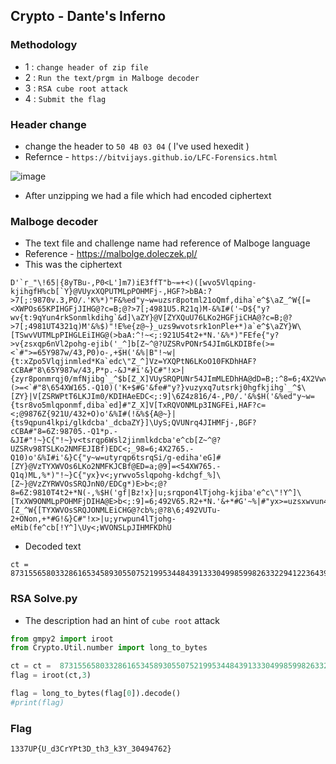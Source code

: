 ## Crypto - Dante's Inferno

### Methodology

-   1 : `change header of zip file`
-   2 : `Run the text/prgm in Malboge decoder`
-   3 : `RSA cube root attack`
-   4 : `Submit the flag`

### Header change

-   change the header to `50 4B 03 04` ( I've used hexedit )
-   Refernce - `https://bitvijays.github.io/LFC-Forensics.html`

![image](https://user-images.githubusercontent.com/56447720/151650176-7bba0deb-ce45-442c-811d-72ceebfc913f.png)

-   After unzipping we had a file which had encoded ciphertext

### Malboge decoder

-   The text file and challenge name had reference of Malboge language
-   Reference - https://malbolge.doleczek.pl/
-   This was the ciphertext

```
D'`r_"\!65|{8yTBu-,P0<L']m7)iE3ffT"b~=+<)([wvo5Vlqping-kjihgfH%cb[`Y}@VUyxXQPUTMLpPOHMFj-,HGF?>bBA:?>7[;:9870v.3,PO/.'K%*)"F&%ed"y~w=uzsr8potml21oQmf,diha`e^$\aZ_^W{[=<XWPOs65KPIHGFjJIHG@?c=B;@?>7[;4981U5.R21q)M-&%I#('~D${"y?wv{t:9qYun4rkSonmlkdihg`&d]\aZY}@V[ZYXQuU76LKo2HGFjiCHA@?c=B;@?>7[;4981UT4321q)M'&%$)"!E%e{z@~}_uzs9wvotsrk1onPle+*)a`e^$\aZY}W\[TSwvVUTMLpPIHGLEiIHG@(>baA:^!~<;:921U54t2+*N.'&%*)"FEfe{"y?>v{zsxqp6nVl2pohg-ejib('_^]b[Z~^@?UZSRvPONr54JImGLKDIBfe(>=<`#">=65Y987w/43,P0)o-,+$H('&%|B"!~w|{t:xZpo5Vlqjinmled*Ka`edc\"Z_^]Vz=YXQPtN6LKoO10FKDhHAF?cCBA#"8\65Y987w/43,P*p.-&J*#i'&}C#"!x>|{zyr8ponmrqj0/mfNjibg`_^$b[Z_X]VUySRQPUNr54JImMLEDhHA@dD=B;:^8=6;4X2Vwv4-,+*N(-,%$H(!&}C#"!xwv<zyxZpo5Vrkjongf,jibJ`_^$\aZ_^]VzTYRWVOsSRQJn1MFKJCBf)(>=<`#"8\654XW165.-Q10)('K+$#G'&fe#"y?}vuzyxq7utsrkj0hgfkjihg`_^$\[ZY}|V[ZSRWPtT6LKJIm0/KDIHAeEDC<;:9]\6Z4z816/4-,P0/.'&%$H('&%ed"y~w={tsr8vo5mlqponmf,diba`ed]#"Z_X]V[TxRQVONMLp3INGFEi,HAF?c=<;@9876Z{921U/432+O)o'&%I#(!&%${A@~}|{ts9qpun4lkpi/glkdcba'_dcbaZY}]\UyS;QVUNrq4JIHMFj-,BGF?cCBA#"8=6Z:98705.-Q1*p.-&JI#"!~}C{"!~}v<tsrqp6Wsl2jinmlkdcba'e^cb[Z~^@?UZSRv98TSLKo2NMFEJIBf)EDC<;_98=6;4X2765.-Q10)o'&%I#i'&}C{"y~w=utyrqp6tsrqSi/g-ediha'eG]#[ZY}@VzTYXWVOs6LKo2NMFKJCBf@ED=a;@9]=<54XW765.-Q1q)ML,%*)"!~}C{"yx}v<;yrwvo5slqpohg-kdchgf_%]\[Z~}@VzZYRWVOsSRQJnN0/EDCg*)E>b<;@?8=6Z:9810T4t2+*N(-,%$H('gf|Bz!x}|u;srqpon4lTjohg-kjiba'e^c\"!Y^]\[TxXW9ONMLpPOHMFjDIHA@E>b<;:9]=6;492V65.R2+*N.'&+*#G'~%|#"yx>=uzsxwvun43kjohgf,jihgfe^$\[Z_^W{[TYXWVOsSRQJONMLEiCHG@?cb%;@?8\6;492VUTu-2+ONon,+*#G!&}C#"!x>|u;yrwpun4lTjohg-eMib(fe^cb[!Y^]\Uy<;WVONSLpJIHMFKDhU
```

-   Decoded text

```
ct =  873155658033286165345893055075219953448439133304998599826332294122364399613515391492517530741997313686269671365469457117326837553092248386584401016236110628510070270063568461732767950347057143066788600143225698168693961311821925168117751654884111332051719013

```

### RSA Solve.py

-   The description had an hint of `cube root` attack

```py
from gmpy2 import iroot
from Crypto.Util.number import long_to_bytes

ct = ct =  873155658033286165345893055075219953448439133304998599826332294122364399613515391492517530741997313686269671365469457117326837553092248386584401016236110628510070270063568461732767950347057143066788600143225698168693961311821925168117751654884111332051719013
flag = iroot(ct,3)

flag = long_to_bytes(flag[0]).decode()
#print(flag)
```

### Flag

```
1337UP{U_d3CrYPt3D_th3_k3Y_30494762}
```
